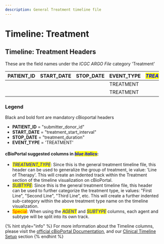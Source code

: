 ```yaml
---
description: General Treatment timeline file
---
```


# Timeline: Treatment

## Timeline: Treatment Headers

These are the field names under the _ICGC ARGO File_ category 'Treatment'

| **PATIENT\_ID** | **START\_DATE** | **STOP\_DATE** | **EVENT\_TYPE** | _<mark style="color:blue;">TREATMENT\_TYPE</mark>_ | _<mark style="color:blue;">SUBTYPE</mark>_ | SUBMITTER\_TREATMENT\_ID | SUBMITTER\_PRIMARY\_DIAGNOSIS\_ID | IS\_PRIMARY\_TREATMENT | TREATMENT\_SETTING | TREATMENT\_INTENT | RESPONSE\_TO\_TREATMENT |
| --------------- | --------------- | -------------- | --------------- | -------------------------------------------------- | ------------------------------------------ | ------------------------ | --------------------------------- | ---------------------- | ------------------ | ----------------- | ----------------------- |
|                 |                 |                | TREATMENT       |                                                    |                                            |                          |                                   |                        |                    |                   |                         |
|                 |                 |                | TREATMENT       |                                                    |                                            |                          |                                   |                        |                    |                   |                         |

### Legend

Black and bold font are mandatory cBioportal headers

* **PATIENT\_ID** = "submitter\_donor\_id"
* **START\_DATE** = "treatment\_start\_interval"
* **STOP\_DATE** = "treatment\_duration"
* **EVENT\_TYPE** = 'TREATMENT'

#### cBioPortal suggested columns in _<mark style="color:blue;">blue italics</mark>_:

* _<mark style="color:blue;">TREATMENT\_TYPE</mark>_: Since this is the general treatment timeline file, this header can be used to generalize the group of treatment, ie value: 'Line of Therapy'. This will create an indented track within the Treatment section of the timeline visualization on cBioPortal.
* _<mark style="color:blue;">SUBTYPE</mark>_: Since this is the general treatment timeline file, this header can be used to further categorize the treatment type, ie values: "First Line", "Second Line", "Third Line", etc. This will create a further indented sub-category within the above treatment type name on the timeline visualization.
* <mark style="color:red;">Special</mark>: When using the _<mark style="color:blue;">AGENT</mark>_ and _<mark style="color:blue;">SUBTYPE</mark>_ columns, each agent and subtype will be split into its own track.



{% hint style="info" %}
For more information about the Timeline columns, please visit the [official cBioPortal Documentation](https://docs.cbioportal.org/5.1-data-loading/data-loading/file-formats#timeline-data), and our [Clinical Timeline Setup](../../clinical-timeline-setup/) section
{% endhint %}

